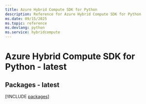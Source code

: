 ```yaml
---
title: Azure Hybrid Compute SDK for Python
description: Reference for Azure Hybrid Compute SDK for Python
ms.date: 09/15/2025
ms.topic: reference
ms.devlang: python
ms.service: hybridcompute
---
```

# Azure Hybrid Compute SDK for Python - latest
## Packages - latest
[!INCLUDE [packages](hybrid-compute-index.md)]